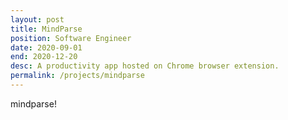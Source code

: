```yaml
---
layout: post
title: MindParse
position: Software Engineer
date: 2020-09-01
end: 2020-12-20
desc: A productivity app hosted on Chrome browser extension.
permalink: /projects/mindparse
---
```

mindparse!